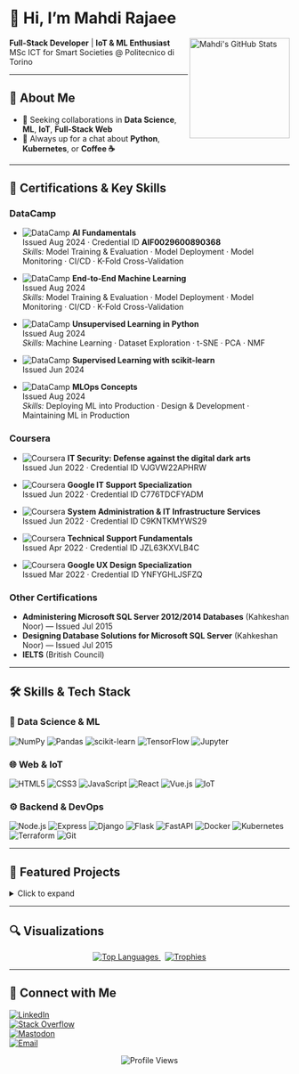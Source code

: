 <!--
  Place this at mahdirajaee/mahdirajaee/README.md
-->

# 👋 Hi, I’m Mahdi Rajaee

<a href="https://github.com/mahdirajaee">
  <img align="right" width="180" src="https://github-readme-stats.vercel.app/api?username=mahdirajaee&show_icons=true&theme=radical" alt="Mahdi's GitHub Stats"/>
</a>

**Full-Stack Developer** | **IoT & ML Enthusiast**  
MSc ICT for Smart Societies @ Politecnico di Torino  

---

## 🌟 About Me
- 🤝 Seeking collaborations in **Data Science**, **ML**, **IoT**, **Full-Stack Web**  
- 💬 Always up for a chat about **Python**, **Kubernetes**, or **Coffee ☕**  

---

## 📜 Certifications & Key Skills

### DataCamp
- ![DataCamp](https://img.shields.io/badge/DataCamp-0076BA?logo=datacamp&logoColor=white) **AI Fundamentals**  
  Issued Aug 2024 · Credential ID **AIF0029600890368**  
  _Skills:_ Model Training & Evaluation · Model Deployment · Model Monitoring · CI/CD · K-Fold Cross-Validation

- ![DataCamp](https://img.shields.io/badge/DataCamp-0076BA?logo=datacamp&logoColor=white) **End-to-End Machine Learning**  
  Issued Aug 2024  
  _Skills:_ Model Training & Evaluation · Model Deployment · Model Monitoring · CI/CD · K-Fold Cross-Validation

- ![DataCamp](https://img.shields.io/badge/DataCamp-0076BA?logo=datacamp&logoColor=white) **Unsupervised Learning in Python**  
  Issued Aug 2024  
  _Skills:_ Machine Learning · Dataset Exploration · t-SNE · PCA · NMF

- ![DataCamp](https://img.shields.io/badge/DataCamp-0076BA?logo=datacamp&logoColor=white) **Supervised Learning with scikit-learn**  
  Issued Jun 2024

- ![DataCamp](https://img.shields.io/badge/DataCamp-0076BA?logo=datacamp&logoColor=white) **MLOps Concepts**  
  Issued Aug 2024  
  _Skills:_ Deploying ML into Production · Design & Development · Maintaining ML in Production

### Coursera
- ![Coursera](https://img.shields.io/badge/Coursera-0056D2?logo=coursera&logoColor=white) **IT Security: Defense against the digital dark arts**  
  Issued Jun 2022 · Credential ID VJGVW22APHRW

- ![Coursera](https://img.shields.io/badge/Coursera-0056D2?logo=coursera&logoColor=white) **Google IT Support Specialization**  
  Issued Jun 2022 · Credential ID C776TDCFYADM

- ![Coursera](https://img.shields.io/badge/Coursera-0056D2?logo=coursera&logoColor=white) **System Administration & IT Infrastructure Services**  
  Issued Jun 2022 · Credential ID C9KNTKMYWS29

- ![Coursera](https://img.shields.io/badge/Coursera-0056D2?logo=coursera&logoColor=white) **Technical Support Fundamentals**  
  Issued Apr 2022 · Credential ID JZL63KXVLB4C

- ![Coursera](https://img.shields.io/badge/Coursera-0056D2?logo=coursera&logoColor=white) **Google UX Design Specialization**  
  Issued Mar 2022 · Credential ID YNFYGHLJSFZQ

### Other Certifications
- **Administering Microsoft SQL Server 2012/2014 Databases** (Kahkeshan Noor) — Issued Jul 2015  
- **Designing Database Solutions for Microsoft SQL Server** (Kahkeshan Noor) — Issued Jul 2015  
- **IELTS** (British Council) 

---

## 🛠 Skills & Tech Stack

### 🐍 Data Science & ML
![NumPy](https://img.shields.io/badge/NumPy-013243?logo=numpy)
![Pandas](https://img.shields.io/badge/Pandas-150458?logo=pandas)
![scikit-learn](https://img.shields.io/badge/scikit--learn-F7931E?logo=scikit-learn)
![TensorFlow](https://img.shields.io/badge/TensorFlow-FF6F00?logo=tensorflow)
![Jupyter](https://img.shields.io/badge/Jupyter-F37626?logo=jupyter)

### 🌐 Web & IoT
![HTML5](https://img.shields.io/badge/HTML5-E34F26?logo=html5)
![CSS3](https://img.shields.io/badge/CSS3-1572B6?logo=css3)
![JavaScript](https://img.shields.io/badge/JavaScript-F7DF1E?logo=javascript)
![React](https://img.shields.io/badge/React-20232A?logo=react)
![Vue.js](https://img.shields.io/badge/Vue.js-35495E?logo=vue.js)
![IoT](https://img.shields.io/badge/IoT-26A65B)

### ⚙️ Backend & DevOps
![Node.js](https://img.shields.io/badge/Node.js-339933?logo=node.js)
![Express](https://img.shields.io/badge/Express-000000?logo=express)
![Django](https://img.shields.io/badge/Django-092E20?logo=django)
![Flask](https://img.shields.io/badge/Flask-000000?logo=flask)
![FastAPI](https://img.shields.io/badge/FastAPI-009688?logo=fastapi)
![Docker](https://img.shields.io/badge/Docker-2496ED?logo=docker)
![Kubernetes](https://img.shields.io/badge/Kubernetes-326CE5?logo=kubernetes)
![Terraform](https://img.shields.io/badge/Terraform-623CE4?logo=terraform)
![Git](https://img.shields.io/badge/Git-F05032?logo=git)

---

## 🚀 Featured Projects

<details>
  <summary>Click to expand</summary>

- 🔧 **SmartBolt_IOT_Platform**  
  Modular IoT system for real-time pipeline monitoring & control  
  [GitHub](https://github.com/mahdirajaee/SmartBolt_IOT_Platform)

- 📊 **Parkinson-Regression-Analysis**  
  Predicting disease severity from voice features with linear regression  
  [GitHub](https://github.com/mahdirajaee/Parkinson-Regression-Analysis)

- 🔬 **Gaussian-Process-Regression**  
  Uncertainty-aware modelling on clinical datasets  
  [GitHub](https://github.com/mahdirajaee/Gaussian-Process-Regression)

- 🌐 **Supply-Chain-Risk-Intelligence**  
  Multimodal risk forecasts using satellite, social sentiment & economic data  
  [GitHub](https://github.com/mahdirajaee/Multimodal-Supply-Chain-Risk-Intelligence)
</details>

---

## 🔍 Visualizations

<p align="center">
  <a href="https://github.com/mahdirajaee">
    <img src="https://github-readme-stats.vercel.app/api/top-langs?username=mahdirajaee&layout=compact&theme=radical" alt="Top Languages"/>
  </a>
  &nbsp;
  <a href="https://github.com/mahdirajaee">
    <img src="https://github-profile-trophy.vercel.app/?username=mahdirajaee&theme=onedark&no-frame=true&column=5" alt="Trophies"/>
  </a>
</p>

---

## 🔗 Connect with Me

[![LinkedIn](https://img.shields.io/badge/LinkedIn-0A66C2?logo=linkedin&logoColor=white)](https://www.linkedin.com/in/mahdi-rajaee-a815a086/)  
[![Stack Overflow](https://img.shields.io/badge/Stack%20Overflow-FE7A16?logo=stack-overflow&logoColor=white)](https://stackoverflow.com/users/YOUR_USERID/)  
[![Mastodon](https://img.shields.io/badge/Mastodon-6364FF?logo=mastodon&logoColor=white)](https://mastodon.social/@YOUR_HANDLE)  
[![Email](https://img.shields.io/badge/Email-D14836?logo=gmail&logoColor=white)](mailto:YOUR_EMAIL@example.com)

<p align="center">
  <img src="https://komarev.com/ghpvc/?username=mahdirajaee&color=blue" alt="Profile Views"/>
</p>
